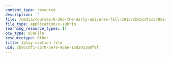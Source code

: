 ```yaml
---
content_type: resource
description: ''
file: /media/courses/8-286-the-early-universe-fall-2013/cb95cdf1c6785e7998ae16d293188f9f_dBhMcn7UDs0.vtt
file_type: application/x-subrip
learning_resource_types: []
ocw_type: OCWFile
resourcetype: Other
title: 3play caption file
uid: cb95cdf1-c678-5e79-98ae-16d293188f9f
---
```

